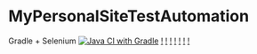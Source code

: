 # MyPersonalSiteTestAutomation 
 Gradle + Selenium
[![Java CI with Gradle](https://github.com/Alexander-Berg/MyPersonalSiteAutomationGradle/actions/workflows/gradle.yml/badge.svg)](https://github.com/Alexander-Berg/MyPersonalSiteAutomationGradle/actions/workflows/gradle.yml)
[!](allure-report/1.png)
[!](allure-report/2.png)
[!](allure-report/3.png)
[!](allure-report/4.png)
[!](allure-report/5.png)
[!](allure-report/6.png)
[!](allure-report/7.png)

